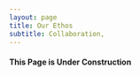 ```yaml
---
layout: page
title: Our Ethos
subtitle: Collaboration,
---
```



#### This Page is Under Construction
